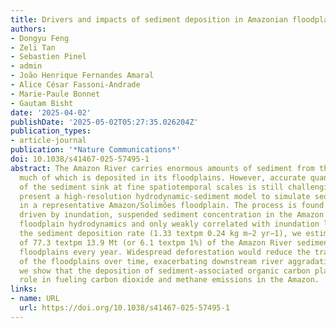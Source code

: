 ```yaml
---
title: Drivers and impacts of sediment deposition in Amazonian floodplains
authors:
- Dongyu Feng
- Zeli Tan
- Sebastien Pinel
- admin
- João Henrique Fernandes Amaral
- Alice César Fassoni-Andrade
- Marie-Paule Bonnet
- Gautam Bisht
date: '2025-04-02'
publishDate: '2025-05-02T05:27:35.026204Z'
publication_types:
- article-journal
publication: '*Nature Communications*'
doi: 10.1038/s41467-025-57495-1
abstract: The Amazon River carries enormous amounts of sediment from the Andes mountains,
  much of which is deposited in its floodplains. However, accurate quantification
  of the sediment sink at fine spatiotemporal scales is still challenging. Here, we
  present a high-resolution hydrodynamic-sediment model to simulate sediment deposition
  in a representative Amazon/Solimões floodplain. The process is found to be jointly
  driven by inundation, suspended sediment concentration in the Amazon River, and
  floodplain hydrodynamics and only weakly correlated with inundation level. By upscaling
  the sediment deposition rate (1.33 textpm 0.24 kg m−2 yr−1), we estimate the trapping
  of 77.3 textpm 13.9 Mt (or 6.1 textpm 1%) of the Amazon River sediment by the Amazon/Solimões
  floodplains every year. Widespread deforestation would reduce the trapping efficiency
  of the floodplains over time, exacerbating downstream river aggradation. Additionally,
  we show that the deposition of sediment-associated organic carbon plays a minor
  role in fueling carbon dioxide and methane emissions in the Amazon.
links:
- name: URL
  url: https://doi.org/10.1038/s41467-025-57495-1
---
```

